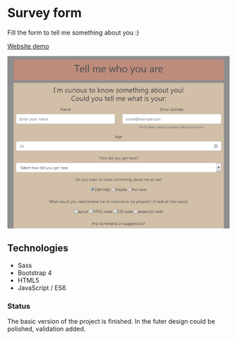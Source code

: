# Survey form

Fill the form to tell me something about you :) 

[Website demo](https://agata-nowicka.github.io/survey-form/)

![Website screenshot](https://github.com/agata-nowicka/portfolio/blob/master/img/form.png) 


## Technologies

- Sass
- Bootstrap 4
- HTML5
- JavaScript / ES6 


### Status
The basic version of the project is finished. In the futer design could be polished, validation added.
